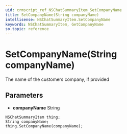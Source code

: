 ```yaml
---
uid: crmscript_ref_NSChatSummaryItem_SetCompanyName
title: SetCompanyName(String companyName)
intellisense: NSChatSummaryItem.SetCompanyName
keywords: NSChatSummaryItem, GetCompanyName
so.topic: reference
---
```


# SetCompanyName(String companyName)

The name of the customers company, if provided

## Parameters

* **companyName** String

```crmscript
NSChatSummaryItem thing;
String companyName;
thing.SetCompanyName(companyName);
```

